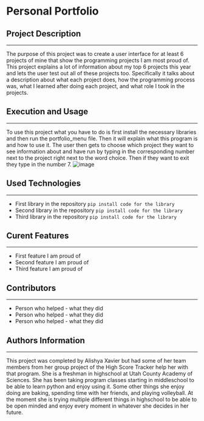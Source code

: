 # Personal Portfolio

## Project Description
---
The purpose of this project was to create a user interface for at least 6 projects of mine that show the programming projects I am most proud of. This project explains a lot of information about my top 6 projects this year and lets the user test out all of these projects too. Specifically it talks about a description about what each project does, how the programming process was, what I learned after doing each project, and what role I took in the projects.

## Execution and Usage
---
To use this project what you have to do is first install the necessary libraries and then run the portfolio_menu file. Then it will explain what this program is and how to use it. The user then gets to choose which project they want to see information about and have run by typing in the corresponding number next to the project right next to the word choice. Then if they want to exit they type in the number 7.
![image](./image/portfolio.png)  

## Used Technologies
---
+ First library in the repository
`pip install code for the library`
+ Second library in the repository
`pip install code for the library`
+ Third library in the repository
`pip install code for the library`  

## Curent Features
---
+ First feature I am proud of
+ Second feature I am proud of 
+ Third feature I am proud of


## Contributors
---
+ Person who helped - what they did 
+ Person who helped - what they did 
+ Person who helped - what they did  

## Authors Information
---
This project was completed by Alishya Xavier but had some of her team members from her group project of the High Score Tracker help her with that program. She is a freshman in highschool at Utah County Academy of Sciences. She has been taking program classes starting in middleschool to be able to learn python and enjoy using it. Some other things she enjoy doing are baking, spending time with her friends, and playing volleyball. At the moment she is trying multiple different things in highschool to be able to be open minded and enjoy every moment in whatever she decides in her future. 
